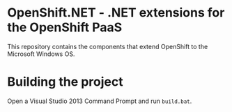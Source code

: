 OpenShift.NET - .NET extensions for the OpenShift PaaS
======================================================

This repository contains the components that extend OpenShift
to the Microsoft Windows OS.


# Building the project #

Open a Visual Studio 2013 Command Prompt and run `build.bat`.
  